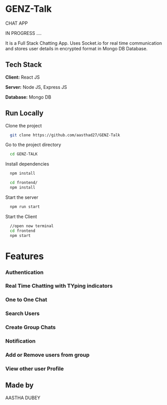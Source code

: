 # GENZ-Talk
CHAT APP 

IN PROGRESS ....


It is a  Full Stack Chatting App.
Uses Socket.io for real time communication and stores user details in encrypted format in Mongo DB Database.
## Tech Stack

**Client:** React JS

**Server:** Node JS, Express JS

**Database:** Mongo DB
  
## Run Locally

Clone the project

```bash
  git clone https://github.com/aasthad27/GENZ-Talk
```

Go to the project directory

```bash
  cd GENZ-TALK
```

Install dependencies

```bash
  npm install
```

```bash
  cd frontend/
  npm install
```

Start the server

```bash
  npm run start
```
Start the Client

```bash
  //open now terminal
  cd frontend
  npm start
```
# Features 
### Authentication 
### Real Time Chatting with TYping indicators 
### One to One Chat 
### Search Users
### Create Group Chats
### Notification
### Add or Remove users from group
### View other user Profile

## Made by 
AASTHA DUBEY 
